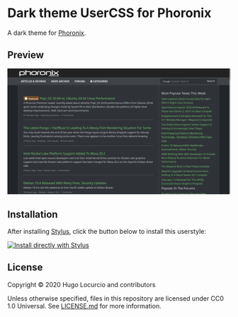 # Dark theme UserCSS for Phoronix

A dark theme for [Phoronix](https://phoronix.com/).

## Preview

![Dark Phoronix documentation preview](https://raw.githubusercontent.com/Calinou/media/master/usercss-phoronix-dark/screenshot_home.png)

## Installation

After installing [Stylus](https://github.com/openstyles/stylus), click the button
below to install this userstyle:

[![Install directly with Stylus](https://img.shields.io/badge/Install%20directly%20with-Stylus-00adad.svg)](https://raw.githubusercontent.com/Calinou/usercss-phoronix-dark/master/phoronix-dark.user.css)

## License

Copyright © 2020 Hugo Locurcio and contributors

Unless otherwise specified, files in this repository are licensed under
CC0 1.0 Universal. See [LICENSE.md](LICENSE.md) for more information.
